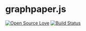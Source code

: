 # graphpaper.js

[![Open Source Love](https://badges.frapsoft.com/os/mit/mit.svg?v=102)](https://github.com/egaoneko/graphpaper.js/blob/master/LICENSE)
[![Build Status](https://travis-ci.org/egaoneko/graphpaper.js.svg?branch=master)](https://travis-ci.org/egaoneko/graphpaper.js)
